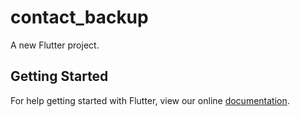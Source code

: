 # contact_backup

A new Flutter project.

## Getting Started

For help getting started with Flutter, view our online
[documentation](https://flutter.io/).
